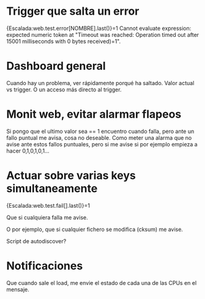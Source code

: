# Trigger que salta un error
{Escalada:web.test.error[NOMBRE].last()}=1
  Cannot evaluate expression: expected numeric token at "Timeout was reached: Operation timed out after 15001 milliseconds with 0 bytes received)=1".

# Dashboard general
Cuando hay un problema, ver rápidamente porqué ha saltado. Valor actual vs trigger. O un acceso más directo al trigger.


# Monit web, evitar alarmar flapeos
Si pongo que el ultimo valor sea == 1 encuentro cuando falla, pero ante un fallo puntual me avisa, cosa no deseable.
Como meter una alarma que no avise ante estos fallos puntuales, pero si me avise si por ejemplo empieza a hacer 0,1,0,1,0,1...



# Actuar sobre varias keys simultaneamente
{Escalada:web.test.fail[].last()}=1

Que si cualquiera falla me avise.

O por ejemplo, que si cualquier fichero se modifica (cksum) me avise.

Script de autodiscover?



# Notificaciones
Que cuando sale el load, me envie el estado de cada una de las CPUs en el mensaje.
